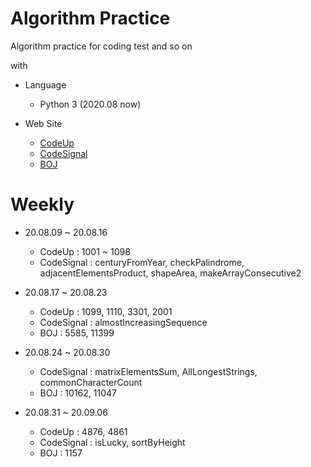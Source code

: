 # Algorithm Practice

Algorithm practice for coding test and so on

with

- Language  
  - Python 3 (2020.08 now)
  
- Web Site
  - [CodeUp](https://codeup.kr/index.php)
  - [CodeSignal](https://app.codesignal.com/)
  - [BOJ](https://www.acmicpc.net/)

# Weekly

- 20.08.09 ~ 20.08.16
	- CodeUp 
	: 1001 ~ 1098
	- CodeSignal 
	: centuryFromYear, checkPalindrome, adjacentElementsProduct, shapeArea, makeArrayConsecutive2

- 20.08.17 ~ 20.08.23
	- CodeUp 
	: 1099, 1110, 3301, 2001
	- CodeSignal 
	: almostIncreasingSequence
	- BOJ
	: 5585, 11399

- 20.08.24 ~ 20.08.30
	- CodeSignal 
	: matrixElementsSum, AllLongestStrings, commonCharacterCount
	- BOJ
	: 10162, 11047
	
- 20.08.31 ~ 20.09.06
	- CodeUp 
	: 4876, 4861
	- CodeSignal 
	: isLucky, sortByHeight
	- BOJ
	: 1157
